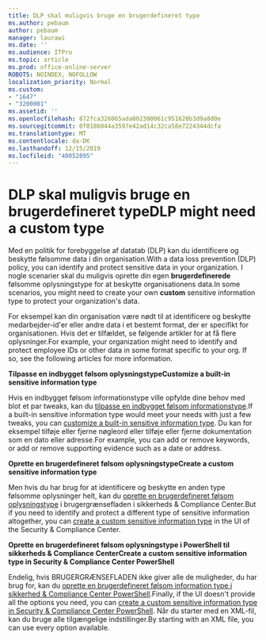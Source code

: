 ```yaml
---
title: DLP skal muligvis bruge en brugerdefineret type
ms.author: pebaum
author: pebaum
manager: laurawi
ms.date: ''
ms.audience: ITPro
ms.topic: article
ms.prod: office-online-server
ROBOTS: NOINDEX, NOFOLLOW
localization_priority: Normal
ms.custom:
- "1647"
- "3200001"
ms.assetid: ''
ms.openlocfilehash: 872fca326065ada002300061c951620b3d9a8d0e
ms.sourcegitcommit: 0f0186044a3597e42ad14c32ca58e7224344dcfa
ms.translationtype: MT
ms.contentlocale: da-DK
ms.lasthandoff: 12/15/2019
ms.locfileid: "40052895"
---
```

# <a name="dlp-might-need-a-custom-type"></a><span data-ttu-id="4c1d9-102">DLP skal muligvis bruge en brugerdefineret type</span><span class="sxs-lookup"><span data-stu-id="4c1d9-102">DLP might need a custom type</span></span>

<span data-ttu-id="4c1d9-103">Med en politik for forebyggelse af datatab (DLP) kan du identificere og beskytte følsomme data i din organisation.</span><span class="sxs-lookup"><span data-stu-id="4c1d9-103">With a data loss prevention (DLP) policy, you can identify and protect sensitive data in your organization.</span></span> <span data-ttu-id="4c1d9-104">I nogle scenarier skal du muligvis oprette din egen **brugerdefinerede** følsomme oplysningstype for at beskytte organisationens data.</span><span class="sxs-lookup"><span data-stu-id="4c1d9-104">In some scenarios, you might need to create your own **custom** sensitive information type to protect your organization's data.</span></span>

<span data-ttu-id="4c1d9-105">For eksempel kan din organisation være nødt til at identificere og beskytte medarbejder-id'er eller andre data i et bestemt format, der er specifikt for organisationen. Hvis det er tilfældet, se følgende artikler for at få flere oplysninger.</span><span class="sxs-lookup"><span data-stu-id="4c1d9-105">For example, your organization might need to identify and protect employee IDs or other data in some format specific to your org. If so, see the following articles for more information.</span></span>
  
 <span data-ttu-id="4c1d9-106">**Tilpasse en indbygget følsom oplysningstype**</span><span class="sxs-lookup"><span data-stu-id="4c1d9-106">**Customize a built-in sensitive information type**</span></span>
  
<span data-ttu-id="4c1d9-107">Hvis en indbygget følsom informationstype ville opfylde dine behov med blot et par tweaks, kan du [tilpasse en indbygget følsom informationstype](https://docs.microsoft.com/office365/securitycompliance/customize-a-built-in-sensitive-information-type).</span><span class="sxs-lookup"><span data-stu-id="4c1d9-107">If a built-in sensitive information type would meet your needs with just a few tweaks, you can [customize a built-in sensitive information type](https://docs.microsoft.com/office365/securitycompliance/customize-a-built-in-sensitive-information-type).</span></span> <span data-ttu-id="4c1d9-108">Du kan for eksempel tilføje eller fjerne nøgleord eller tilføje eller fjerne dokumentation som en dato eller adresse.</span><span class="sxs-lookup"><span data-stu-id="4c1d9-108">For example, you can add or remove keywords, or add or remove supporting evidence such as a date or address.</span></span>
  
 <span data-ttu-id="4c1d9-109">**Oprette en brugerdefineret følsom oplysningstype**</span><span class="sxs-lookup"><span data-stu-id="4c1d9-109">**Create a custom sensitive information type**</span></span>
  
<span data-ttu-id="4c1d9-110">Men hvis du har brug for at identificere og beskytte en anden type følsomme oplysninger helt, kan du [oprette en brugerdefineret følsom oplysningstype](https://docs.microsoft.com/office365/securitycompliance/create-a-custom-sensitive-information-type) i brugergrænsefladen i sikkerheds & Compliance Center.</span><span class="sxs-lookup"><span data-stu-id="4c1d9-110">But if you need to identify and protect a different type of sensitive information altogether, you can [create a custom sensitive information type](https://docs.microsoft.com/office365/securitycompliance/create-a-custom-sensitive-information-type) in the UI of the Security & Compliance Center.</span></span>
  
<span data-ttu-id="4c1d9-111">**Oprette en brugerdefineret følsom oplysningstype i PowerShell til sikkerheds & Compliance Center**</span><span class="sxs-lookup"><span data-stu-id="4c1d9-111">**Create a custom sensitive information type in Security & Compliance Center PowerShell**</span></span>

<span data-ttu-id="4c1d9-112">Endelig, hvis BRUGERGRÆNSEFLADEN ikke giver alle de muligheder, du har brug for, kan du [oprette en brugerdefineret følsom information type i sikkerhed & Compliance Center PowerShell](https://docs.microsoft.com/office365/securitycompliance/create-a-custom-sensitive-information-type-in-scc-powershell).</span><span class="sxs-lookup"><span data-stu-id="4c1d9-112">Finally, if the UI doesn't provide all the options you need, you can [create a custom sensitive information type in Security & Compliance Center PowerShell](https://docs.microsoft.com/office365/securitycompliance/create-a-custom-sensitive-information-type-in-scc-powershell).</span></span> <span data-ttu-id="4c1d9-113">Når du starter med en XML-fil, kan du bruge alle tilgængelige indstillinger.</span><span class="sxs-lookup"><span data-stu-id="4c1d9-113">By starting with an XML file, you can use every option available.</span></span>
